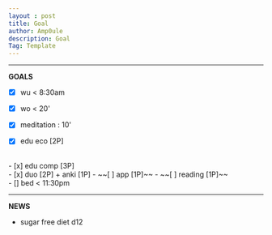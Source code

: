 ```yaml
---
layout : post
title: Goal
author: Amp0ule
description: Goal
Tag: Template
---
```


****
**GOALS**

- [x] wu < 8:30am
- [x] wo < 20' 
- [x] meditation : 10'
- [x] edu eco [2P]


<br/>
- [x] edu comp [3P] 

<br/>
- [x] duo [2P] + anki [1P]
- ~~[ ] app [1P]~~
- ~~[ ] reading [1P]~~

<br/>
- [] bed < 11:30pm

*****
**NEWS**

- sugar free diet d12















